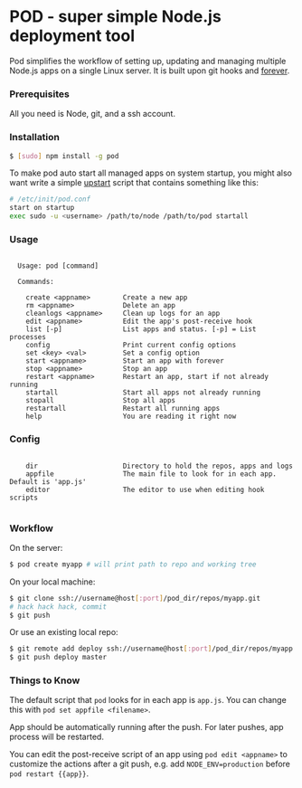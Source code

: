 # POD - super simple Node.js deployment tool

Pod simplifies the workflow of setting up, updating and managing multiple Node.js apps on a single Linux server. It is built upon git hooks and [forever](https://github.com/nodejitsu/forever).

### Prerequisites

All you need is Node, git, and a ssh account.

### Installation

``` bash
$ [sudo] npm install -g pod
```

To make pod auto start all managed apps on system startup, you might also want write a simple [upstart](http://upstart.ubuntu.com) script that contains something like this:

``` bash
# /etc/init/pod.conf
start on startup
exec sudo -u <username> /path/to/node /path/to/pod startall
```

### Usage

```

  Usage: pod [command]

  Commands:

    create <appname>        Create a new app
    rm <appname>            Delete an app
    cleanlogs <appname>     Clean up logs for an app
    edit <appname>          Edit the app's post-receive hook
    list [-p]               List apps and status. [-p] = List processes
    config                  Print current config options
    set <key> <val>         Set a config option
    start <appname>         Start an app with forever
    stop <appname>          Stop an app
    restart <appname>       Restart an app, start if not already running
    startall                Start all apps not already running
    stopall                 Stop all apps
    restartall              Restart all running apps
    help                    You are reading it right now

```

### Config

```

    dir                     Directory to hold the repos, apps and logs
    appfile                 The main file to look for in each app. Default is 'app.js'
    editor                  The editor to use when editing hook scripts
    
```

### Workflow

On the server:

``` bash
$ pod create myapp # will print path to repo and working tree
```

On your local machine:

``` bash
$ git clone ssh://username@host[:port]/pod_dir/repos/myapp.git
# hack hack hack, commit
$ git push
```

Or use an existing local repo:

``` bash
$ git remote add deploy ssh://username@host[:port]/pod_dir/repos/myapp.git
$ git push deploy master
```

### Things to Know

The default script that `pod` looks for in each app is `app.js`. You can change this with `pod set appfile <filename>`.  

App should be automatically running after the push. For later pushes, app process will be restarted.  

You can edit the post-receive script of an app using `pod edit <appname>` to customize the actions after a git push, e.g. add `NODE_ENV=production` before `pod restart {{app}}`.